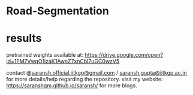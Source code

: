 # Road-Segmentation

# results


pretrained weights available at: https://drive.google.com/open?id=1FM7VwqO1izaK1AwnZ7xnCbl7uGC0wzV5

contact @saransh.official.iitkgp@gmail.com / saransh.gupta@iitkgp.ac.in for more details/help regarding the repository.
visit my website: https://saranshqm.github.io/saransh/ for more blogs.
